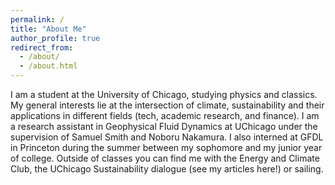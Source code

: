 ```yaml
---
permalink: /
title: "About Me"
author_profile: true
redirect_from: 
  - /about/
  - /about.html
---
```

I am a student at the University of Chicago, studying physics and classics. My general interests lie at the intersection of climate, sustainability and their applications in different fields (tech, academic research, and finance). 
I am a research assistant in Geophysical Fluid Dynamics at UChicago under the supervision of Samuel Smith and Noboru Nakamura. I also interned at GFDL in Princeton during the summer between my sophomore and my junior year of college. 
Outside of classes you can find me with the Energy and Climate Club, the UChicago Sustainability dialogue (see my articles here!) or sailing. 
